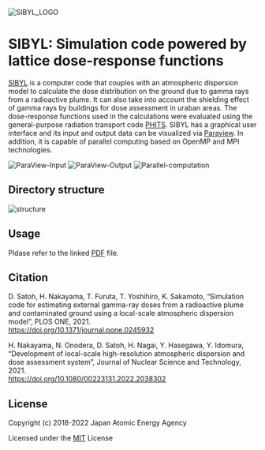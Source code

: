 ![SIBYL_LOGO](https://github.com/satoh-daiki/SIBYL/assets/100466085/fc0d915d-2890-4f73-8cf4-11fe01027217)

# SIBYL: Simulation code powered by lattice dose-response functions

[SIBYL]( https://doi.org/10.1371/journal.pone.0245932) is a computer code that couples with an atmospheric dispersion model to calculate the dose distribution on the ground due to gamma rays from a radioactive plume. It can also take into account the shielding effect of gamma rays by buildings for dose assessment in uraban areas. The dose-response functions used in the calculations were evaluated using the general-purpose radiation transport code [PHITS](https://phits.jaea.go.jp/index.html). SIBYL has a graphical user interface and its input and output data can be visualized via [Paraview](https://www.paraview.org/). In addition, it is capable of parallel computing based on OpenMP and MPI technologies.

![ParaView-Input](https://github.com/satoh-daiki/SIBYL/assets/100466085/82815e13-157c-41ba-a3e5-6fd655597a17)
![ParaView-Output](https://github.com/satoh-daiki/SIBYL/assets/100466085/08bc1b88-a800-4b27-96d9-3a995230bead)
![Parallel-computation](https://journals.plos.org/plosone/article/figure/image?download&size=large&id=10.1371/journal.pone.0245932.g019)

## Directory structure
![structure](https://github.com/satoh-daiki/SIBYL/assets/100466085/261cbae2-42f8-4c0d-9f9c-c2a994863ae5)
## Usage
Pldase refer to the linked [PDF](https://github.com/satoh-daiki/SIBYL/blob/main/SIBYL-manual.pdf) file.

## Citation
D. Satoh, H. Nakayama, T. Furuta, T. Yoshihiro, K. Sakamoto, “Simulation code for estimating external gamma-ray doses from a radioactive plume and contaminated ground using a local-scale atmospheric dispersion model”, PLOS ONE, 2021.  
https://doi.org/10.1371/journal.pone.0245932  

H. Nakayama, N. Onodera, D. Satoh, H. Nagai, Y. Hasegawa, Y. Idomura, “Development of local-scale high-resolution atmospheric dispersion and dose assessment system”, Journal of Nuclear Science and Technology, 2021.  
https://doi.org/10.1080/00223131.2022.2038302

## License
Copyright (c) 2018-2022 Japan Atomic Energy Agency

Licensed under the [MIT](https://github.com/satoh-daiki/SIBYL/blob/main/LICENSE.md) License